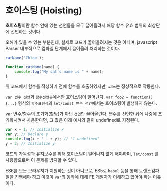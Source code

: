 # 호이스팅 (Hoisting)

**호이스팅**이란 함수 안에 있는 선언들을 모두 끌어올려서 해당 함수 유효 범위의 최상단에 선언하는 것이다.

오해가 있을 수 있는 부분인데, 실제로 코드가 끌어올려지는 것은 아니며, javascript Parser 내부적으로 컴파일 단계에서 끌어올려 처리하는 것이다.

```js
catName('Chloe');

function catName(name) {
	console.log("My cat's name is " + name);
}
```

위 코드에서 함수를 작성하기 전에 함수를 호출하였지만, 코드는 정상적으로 작동한다.

`var 변수 선언`과 `함수선언문`에서만 호이스팅이 일어난다.
`var foo2 = function(){...}` 형식의 `함수표현식`과 `let/const 변수 선언`에서는 호이스팅이 발생하지 않는다.

var 변수/함수의 초기화(할당)가 아닌 `선언`만 끌어올린다. 변수를 선언한 뒤에 나중에 초기화시켜서 사용한다면, 그 값은 아래 예시와 같이 undefined로 지정된다.

```js
var x = 1; // Initialize x
var y; // Declare y
console.log(x + ' ' + y); // '1 undefined'
y = 2; // Initialize y
```

코드의 가독성과 유지보수를 위해 호이스팅이 일어나지 않게 해야하며, `let/const` 를 사용함으로써 이 문제를 방지할 수 있다.

ES6를 모든 브라우저가 지원하는 것이 아니므로, ES5로 `babel` 등을 통해 트랜스컴파일을 진행해야 하고 이것이 `var`의 동작에 대해 FE 개발자가 이해하고 있어야 하는 이유이다.

